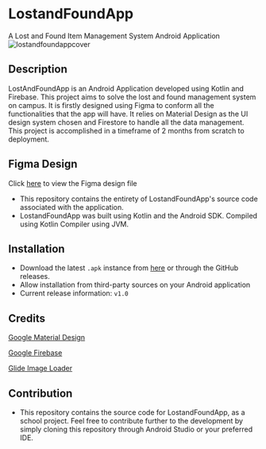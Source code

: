 # LostandFoundApp
A Lost and Found Item Management System Android Application 
![lostandfoundappcover](https://github.com/ruland39/LostandFoundApp/assets/64399691/d0148c70-453a-45eb-b85e-9e6b1e27f6bb)


## Description
LostAndFoundApp is an Android Application developed using Kotlin and Firebase. This project aims to solve the lost and found management system on campus. It is firstly designed using Figma to conform all the functionalities that the app will have. It relies on Material Design as the UI design system chosen and Firestore to handle all the data management. This project is accomplished in a timeframe of 2 months from scratch to deployment.

## Figma Design
Click [here](https://www.figma.com/file/lrPmqUYGLsXdPJ8arzGTCN/LostandFoundApp?type=design&node-id=19%3A1703&mode=design&t=YxG68jCPzsKWwjRt-1) to view the Figma design file

- This repository contains the entirety of LostandFoundApp's source code associated with the application.
- LostandFoundApp was built using Kotlin and the Android SDK. Compiled using Kotlin Compiler using JVM.

## Installation
- Download the latest `.apk` instance from [here](https://drive.google.com/file/d/1AqbOQ1XbU0WbaPMt_ZKN9b54dFKT8QNe/view?usp=sharing) or through the GitHub releases.
- Allow installation from third-party sources on your Android application
- Current release information: `v1.0`

## Credits
[Google Material Design](https://m3.material.io/)

[Google Firebase](https://firebase.google.com/)

[Glide Image Loader](https://github.com/bumptech/glide )

## Contribution
- This repository contains the source code for LostandFoundApp, as a school project. Feel free to contribute further to the development by simply cloning this repository through Android Studio or your preferred IDE.
